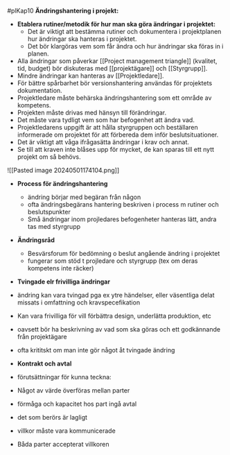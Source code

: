#plKap10
**Ändringshantering i projekt:**

- **Etablera rutiner/metodik för hur man ska göra ändringar i projektet:**
	- Det är viktigt att bestämma rutiner och dokumentera i projektplanen hur ändringar ska hanteras i projektet.
	- Det bör klargöras vem som får ändra och hur ändringar ska föras in i planen.
- Alla ändringar som påverkar [[Project management triangle]] (kvalitet, tid, budget) bör diskuteras med [[projektägare]] och [[Styrgrupp]].
- Mindre ändringar kan hanteras av [[Projektledare]].
- För bättre spårbarhet bör versionshantering användas för projektets dokumentation.
- Projektledare måste behärska ändringshantering som ett område av kompetens.
- Projekten måste drivas med hänsyn till förändringar.
- Det måste vara tydligt vem som har befogenhet att ändra vad.
- Projektledarens uppgift är att hålla styrgruppen och beställaren informerade om projektet för att förbereda dem inför beslutsituationer.
- Det är viktigt att våga ifrågasätta ändringar i krav och annat.
- Se till att kraven inte blåses upp för mycket, de kan sparas till ett nytt projekt om så behövs.

![[Pasted image 20240501174104.png]]

- **Process för ändringshantering**
	- ändring börjar med begäran från någon    
	- ofta ändringsbegärans hantering beskriven i process m rutiner och beslutspunkter
	- Små ändringar inom projledares befogenheter hanteras lätt, andra tas med styrgrupp

- **Ändringsråd**
	- Besvärsforum för bedömning o beslut angående ändring i projektet
	- fungerar som stöd t projledare och styrgrupp (tex om deras kompetens inte räcker)

- **Tvingade elr frivilliga ändringar**
- ändring kan vara tvingad pga ex ytre händelser, eller väsentliga delat missats i omfattning och kravspecefikation
- Kan vara frivilliga för vill förbättra design, underlätta produktion, etc
- oavsett bör ha beskrivning av vad som ska göras och ett godkännande från projektägare
- ofta krititskt om man inte gör något åt tvingade ändring
- **Kontrakt och avtal**
- förutsättningar för kunna teckna:
- Något av värde överföras mellan parter
- förmåga och kapacitet hos part ingå avtal
- det som berörs är lagligt
- villkor måste vara kommunicerade
- Båda parter accepterat villkoren


